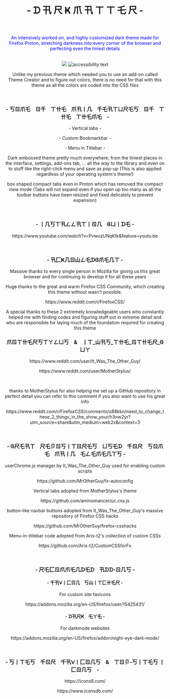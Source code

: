 <h1><p align="center">- ᗪ 卂 尺 Ҝ  爪 卂 ㄒ ㄒ 乇 尺 - </p></h1>
<br/>
<p align="center" style="color:blue" font-size:18px >An intensively worked on, and highly customized dark theme made for Firefox Proton, stretching darkness into every corner of the browser and perfecting even the tiniest details </p>
<p align="center">
<br/>
  <img src="https://i.redd.it/hu88kkra3i4a1.png">
  <img src="https://i.ibb.co/QvtvhFt/Dark-Matter-3.png" alt="accessibility text">
</p>
<p align="center">Unlike my previous theme which needed you to use an add-on called Theme Creator and to figure out colors, there is no need for that with this theme as all the colors are coded into the CSS files</p>
<br/>
<h3><p align="center">- 丂ㄖ爪乇&nbsp;   &nbsp;   ㄖ千&nbsp;   &nbsp;   ㄒ卄乇&nbsp;   &nbsp;      爪卂丨几&nbsp;   &nbsp;      千乇卂ㄒㄩ尺乇丂&nbsp;   &nbsp;      ㄖ千&nbsp;   &nbsp;      ㄒ卄乇&nbsp;   &nbsp;      ㄒ卄乇爪乇&nbsp;   &nbsp;    -</p></h3>
<p align="center"> - Vertical tabs - </p>
<p align="center"> - Custom Bookmarkbar - </p>
<p align="center"> - Menu in Titlebar - </p>
<p align="center">Dark embossed theme pretty much everywhere; from the tiniest places in the interface, settings, add-ons tab, ... all the way to the library and even on to stuff like the right-click menu and save as pop-up (This is also applied regardless of your operating system's theme!)
<p align="center">box shaped compact tabs even in Proton which has removed the compact view mode (Tabs will not expand even if you open up too many as all the toolbar buttons have been resized and fixed delicately to prevent expansion)</p>

<br/>
<h3><p align="center">- 丨几丂ㄒ卂ㄥㄥ卂ㄒ丨ㄖ几&nbsp;   &nbsp;   Ꮆㄩ丨ᗪ乇 -</p></h3>
<p align="center">https://www.youtube.com/watch?v=PvwuzUNqKIk&feature=youtu.be</p>
<br/>
<h3><p align="center">- 卂匚Ҝ几ㄖ山ㄥ乇ᗪᎶ爪乇几ㄒ -</p></h3>
<p align="center">Massive thanks to every single person in Mozilla for giving us this great browser and for continuing to develop it for all these years</p> 
<p align="center">Huge thanks to the great and warm Firefox CSS Community, which creating this theme without wasn't possible.</p>
<p align="center">https://www.reddit.com/r/FirefoxCSS/</p>
<p align="center">A special thanks to these 2 extremely knowledgeable users who constantly helped me with finding codes and figuring stuff out in extreme detail and who are responsible for laying much of the foundation required for creating this theme</p>
<h3><p align="center">爪ㄖㄒ卄乇尺丂ㄒㄚㄥㄩ丂&nbsp;   &nbsp;   &&nbsp;   &nbsp;   丨ㄒ_山卂丂_ㄒ卄乇_ㄖㄒ卄乇尺_Ꮆㄩㄚ </p></h3>
<p align="center">https://www.reddit.com/user/It_Was_The_Other_Guy/</p>
<p align="center">https://www.reddit.com/user/MotherStylus/</p>
<br/>
<p align="center">thanks to MotherStylus for also helping me set up a GitHub repository in perfect detail
you can refer to this comment if you also want to use his great info</p>
<p align="center">https://www.reddit.com/r/FirefoxCSS/comments/o88kkn/need_to_change_these_2_things_in_the_show_your/h3nw2yr?utm_source=share&utm_medium=web2x&context=3</p>
<br/>
<h3><p align="center">- Ꮆ尺乇卂ㄒ&nbsp;   &nbsp;   尺乇卩ㄖ丂丨ㄒㄖ尺乇丂&nbsp;   &nbsp;   ㄩ丂乇ᗪ&nbsp;   &nbsp;   千ㄖ尺&nbsp;   &nbsp;   丂ㄖ爪乇&nbsp;   &nbsp;   爪卂丨几&nbsp;   &nbsp;   乇ㄥ乇爪乇几ㄒ丂 -</p></h3>
<p align="center">userChrome.js manager by It_Was_The_Other_Guy used for enabling custom scripts
<p align="center">https://github.com/MrOtherGuy/fx-autoconfig</p>

<p align="center">Vertical tabs adopted from MotherStylus's theme</p>
<p align="center">https://github.com/aminomancer/uc.css.js</p>

<p align="center">button-like navbar buttons adopted from It_Was_The_Other_Guy's massive repository of Firefox CSS hacks</p>
<p align="center">https://github.com/MrOtherGuy/firefox-csshacks</p>

<p align="center">Menu-in-titlebar code adopted from Aris-t2's collection of custom CSSs</p>
<p align="center">https://github.com/Aris-t2/CustomCSSforFx</p>
<br/>
<h3><p align="center">- 尺乇匚ㄖ爪爪乇几ᗪ乇ᗪ&nbsp;   &nbsp;   卂ᗪᗪ-ㄖ几丂 -</p></h3>
<h4><p align="center">- 千卂ᐯ丨匚ㄖ几&nbsp;   &nbsp;   丂山丨ㄒ匚卄乇尺  -</p></h4>
<p align="center">For custom site favicons</p>
<p align="center">https://addons.mozilla.org/en-US/firefox/user/15425431/</p>

<h4><p align="center">- ᗪ卂尺Ҝ&nbsp;   &nbsp;   乇ㄚ乇 -</p></h4>
<p align="center">For darkmode websites</p>
<p align="center">https://addons.mozilla.org/en-US/firefox/addon/night-eye-dark-mode/</p>
<br/>
<h3><p align="center">- 丂丨ㄒ乇丂&nbsp;   &nbsp;   千ㄖ尺&nbsp;   &nbsp;   千卂ᐯ丨匚ㄖ几丂&nbsp;   &nbsp;   &&nbsp;   &nbsp;   ㄒㄖ卩-丂丨ㄒ乇丂 丨匚ㄖ几丂&nbsp;   &nbsp;    -</p></h3>
<p align="center">https://icons8.com/</p>
<p align="center">https://www.iconsdb.com/</p>
